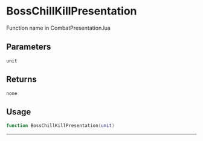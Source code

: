 # BossChillKillPresentation
Function name in CombatPresentation.lua
## Parameters
`unit`
## Returns
`none`
## Usage
```lua
function BossChillKillPresentation(unit)
```
---
